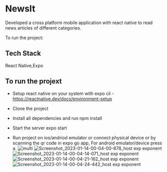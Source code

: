 
# NewsIt
Developed a cross platform mobile application with react native to read news articles of different categories. 



To run the project:
## Tech Stack

React Native,Expo




## To run the projext

- Setup react native on your system with expo cli - https://reactnative.dev/docs/environment-setup


- Clone the project
- Install all dependencies and run npm install
- Start the server expo start
- Run project on ios/andriod emulator or connect physical device or by scanning the qr code in expo go app, For android emulator/device press a.
![multi](https://user-images.githubusercontent.com/109756367/212395072-39d0614a-6736-45d7-87f2-3faba9e3d85c.jpg)
![Screenshot_2023-01-14-00-04-00-878_host exp exponent](https://user-images.githubusercontent.com/109756367/212395083-6a991d0f-8be2-4d35-9ed0-999e2e0c6da5.jpg)
![Screenshot_2023-01-14-00-04-14-071_host exp exponent](https://user-images.githubusercontent.com/109756367/212395089-8337ab26-e98d-4898-b1db-101fa2088c15.jpg)
![Screenshot_2023-01-14-00-04-21-162_host exp exponent](https://user-images.githubusercontent.com/109756367/212395099-0b6fac44-9bb6-4e78-8837-ae354dcac2c2.jpg)
![Screenshot_2023-01-14-00-04-24-442_host exp exponent](https://user-images.githubusercontent.com/109756367/212395107-09f27a1d-2ff1-4292-8f08-b41d1a211161.jpg)
